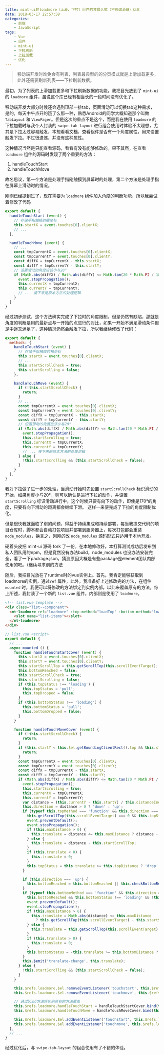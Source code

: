 ```yaml
---
title: mint-ui的loadmore（上滑，下拉）组件的非侵入式（不修改源码）优化
date: 2018-03-17 22:57:58
categories:
	- 前端
	- JavaScript
tags:
	- Vue
	- 组件
	- mint-ui
	- 下拉刷新
	- 上拉加载
	- 优化
---
```


> 移动端开发时难免会有列表，列表最典型的的分页模式就是上滑加载更多，此外还需要刷新列表——下拉刷新数据。

最初，为了列表的上滑加载更多和下拉刷新数据的功能，我把目光放到了 `mint-ui` 的 `loadmore` 组件，虽说这个库已经有相当长的一段时间没有优化了。

移动端开发大部分时候还会遇到顶部一排tab，页面滑动可以切换tab这种需求，是的，每天中午点开的饿了么那一种，熟悉Android的同学大概知道那个叫做 `TabLayout` 和 `ViewPager`。但是这次的重点不是这个，而是我在使用 `loadmore` 的下拉加载时与我个人封装的 `swipe-tab-layout` 进行组合使用时体验不太理想，尤其是下拉太过容易触发，本想看看文档，查看组件是否有一个角度属性，用来设置触发下拉。不过很遗憾，并没有这种属性。

这种情况当然是只能查看源码，看看有没有能够修改的。果不其然，在查看 `loadmore` 组件的源码时发现了两个重要的方法：
1. handleTouchStart
2. handleTouchMove

故名思议，第一个方法是处理手指刚触摸到屏幕时的处理，第二个方法是处理手指在屏幕上滑动时的情况。

<!-- more -->

刚刚已经提到过了，现在需要为 `loadmore` 组件加入角度的判断功能，所以我尝试着修改了代码

```javascript
export default {
  handleTouchStart (event) {
    // 存储手指触摸的横坐标
    this.startX = event.touches[0].clientX;
    // ...
  },

  handleTouchMove (event) {
    // ...
    const tmpCurrentX = event.touches[0].clientX;
    const tmpCurrentY = event.touches[0].clientY;
    const diffX = tmpCurrentX - this.startX;
    const diffY = tmpCurrentY - this.startY;
    // 设置滑动的角度应该小与20°
    if (Math.abs(diffX) / Math.abs(diffY) <= Math.tan(20 * Math.PI / 180)) {
      event.stopPropagation();
      this.currentX = tmpCurrentX;
      this.currentY = tmpCurrentY;
      // ... 接下来是原本方法的处理逻辑
    }
  }
}
```

经过初步测试，这个方法确实完成了下拉时的角度限制。但是仍然有缺陷，那就是角度的判断是用的最新点与一开始的点进行的对比，如果一开始不满足滑动条件但是中途又满足了，这种情况仍然会触发下拉，所以我继续修改了代码：

```javascript
export default {
  methods: {
    handleTouchStart (event) {
      // 存储手指触摸的横坐标
      this.startX = event.touches[0].clientX;
      // ...
      this.startScrollCheck = true;
      this.startScrolling = false;
    },

    handleTouchMove (event) {
      if (!this.startScrollCheck) {
        return;
      }
      // ...
      const tmpCurrentX = event.touches[0].clientX;
      const tmpCurrentY = event.touches[0].clientY;
      const diffX = tmpCurrentX - this.startX;
      const diffY = tmpCurrentY - this.startY;
      // 设置滑动的角度应该小与20°
      if (Math.abs(diffX) / Math.abs(diffY) <= Math.tan(20 * Math.PI / 180) || this.startScrolling) {
        event.stopPropagation();
        this.startScrolling = true;
        this.currentX = tmpCurrentX;
        this.currentY = tmpCurrentY;
        // ... 接下来是原本方法的处理逻辑
      } else {
        !this.startScrolling && (this.startScrollCheck = false);
      }
    }
  },   
}
```

我对下拉做了进一步的处理，当滑动开始时先设置 `startScrollCheck` 标识滑动的开始，如果角度小与20°，则可以确认是进行下拉的动作，并设置 `startScrolling` 标识滑动进行中，这个时候只要有向下的动作，即使是170°的角度，只要有向下滑动的距离都会继续下滑。
这样一来便完成了下拉的角度限制优化。

但是很快我就面临了别的问题，得益于持续集成和持续部署，每当我提交代码的项目仓库时，脚本都会自动打包项目并部署到服务器上，每次打包都会重装 `node_modules`，换言之，刚刚的改 `node_modules` 源码形式只适用于本地开发。

硬着头皮把 mint-ui 源码 fork 了一份，在本地修改好，本打算测试成功后发布到私人团队用的npm，但是竟然没有办法build，node_modules 也没办法安装完全，看了一下package.json，猜测原因大概是有些package是element团队内部使用的吧。（继续寻求别的方法

随后，我把目光放在了runtime时的vue实例上。首先，我肯定能够获取到loadmore的实例，通过`ref` 属性，此外，我准备好上述修改完的方法，在组件 `mounted` 时，我便可以将修改的方法绑定到实例内部，以此来覆盖原有的方法。综上所述，我封装了一个新的 `list.vue` 组件，内部则是使用了 `loadmore`。

```html
<!-- list.vue template -->
<div class="list--component">
  <mt-loadmore ref="loadmore" :top-method="loadTop" :bottom-method="loadBottom" :bottom-all-loaded="allLoaded" :autoFill='autoFill' :topDistance="70" :bottomDistance="70">
    <slot name="list-items"></slot>
  </mt-loadmore>
</div>
```


```javascript
// list.vue <script>
export default {
  // ...
  async mounted () {
    function handleTouchStartCover (event) {
      this.startX = event.touches[0].clientX;
      this.startY = event.touches[0].clientY;
      this.startScrollTop = this.getScrollTop(this.scrollEventTarget);
      this.bottomReached = false;
      this.startScrollCheck = true;
      this.startScrolling = false;
      if (this.topStatus !== 'loading') {
        this.topStatus = 'pull';
        this.topDropped = false;
      }
      if (this.bottomStatus !== 'loading') {
        this.bottomStatus = 'pull';
        this.bottomDropped = false;
      }
    }

    function handleTouchMoveCover (event) {
      if (!this.startScrollCheck) {
        return;
      }
      if (this.startY < this.$el.getBoundingClientRect().top && this.startY > this.$el.getBoundingClientRect().bottom) {
        return;
      }
      const tmpCurrentX = event.touches[0].clientX;
      const tmpCurrentY = event.touches[0].clientY;
      const diffX = tmpCurrentX - this.startX;
      const diffY = tmpCurrentY - this.startY;
      if (Math.abs(diffX) / Math.abs(diffY) <= Math.tan(20 * Math.PI / 180) || this.startScrolling) {
        event.stopPropagation();
        this.startScrolling = true;
        this.currentX = tmpCurrentX;
        this.currentY = tmpCurrentY;
        var distance = (this.currentY - this.startY) / this.distanceIndex;
        this.direction = distance > 0 ? 'down' : 'up';
        if (typeof this.topMethod === 'function' && this.direction === 'down' &&
          this.getScrollTop(this.scrollEventTarget) === 0 && this.topStatus !== 'loading') {
          event.preventDefault();
          event.stopPropagation();
          if (this.maxDistance > 0) {
            this.translate = distance <= this.maxDistance ? distance - this.startScrollTop : this.translate;
          } else {
            this.translate = distance - this.startScrollTop;
          }
          if (this.translate < 0) {
            this.translate = 0;
          }
          this.topStatus = this.translate >= this.topDistance ? 'drop' : 'pull';
        }

        if (this.direction === 'up') {
          this.bottomReached = this.bottomReached || this.checkBottomReached();
        }
        if (typeof this.bottomMethod === 'function' && this.direction === 'up' &&
          this.bottomReached && this.bottomStatus !== 'loading' && !this.bottomAllLoaded) {
          event.preventDefault();
          event.stopPropagation();
          if (this.maxDistance > 0) {
            this.translate = Math.abs(distance) <= this.maxDistance
              ? this.getScrollTop(this.scrollEventTarget) - this.startScrollTop + distance : this.translate;
          } else {
            this.translate = this.getScrollTop(this.scrollEventTarget) - this.startScrollTop + distance;
          }
          if (this.translate > 0) {
            this.translate = 0;
          }
          this.bottomStatus = -this.translate >= this.bottomDistance ? 'drop' : 'pull';
        }
        this.$emit('translate-change', this.translate);
      } else {
        !this.startScrolling && (this.startScrollCheck = false);
      }
    }

    this.$refs.loadmore.$el.removeEventListener('touchstart', this.$refs.loadmore.handleTouchStart);
    this.$refs.loadmore.$el.removeEventListener('touchmove', this.$refs.loadmore.handleTouchMove);

    // 通过bind方法将实例原有的方法覆盖
    this.$refs.loadmore.handleTouchStart = handleTouchStartCover.bind(this.$refs.loadmore);
    this.$refs.loadmore.handleTouchMove = handleTouchMoveCover.bind(this.$refs.loadmore);

    this.$refs.loadmore.$el.addEventListener('touchstart', this.$refs.loadmore.handleTouchStart);
    this.$refs.loadmore.$el.addEventListener('touchmove', this.$refs.loadmore.handleTouchMove);
  },
  // ...
}
```

经过优化后，与 `swipe-tab-layout` 的组合使用有了不错的体验。



























